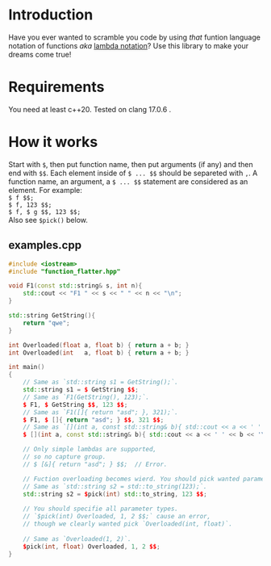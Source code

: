 # Introduction
Have you ever wanted to scramble you code by using _that_ funtion language notation of functions _aka_ [lambda notation](https://en.wikipedia.org/wiki/Lambda_calculus)? Use this library to make your dreams come true!

# Requirements
You need at least c++20. Tested on clang 17.0.6 .


# How it works
Start with `$`, then put function name, then put arguments (if any) and then end with `$$`. Each element inside of `$ ... $$` should be separeted with `,`. A function name, an argument, a `$ ... $$` statement are considered as an element. For example: <br>
`$ f $$;` <br>
`$ f, 123 $$;` <br>
`$ f, $ g $$, 123 $$;` <br>
Also see `$pick()` below.

## examples.cpp
```cpp
#include <iostream>
#include "function_flatter.hpp"

void F1(const std::string& s, int n){
    std::cout << "F1 " << s << " " << n << "\n";
}

std::string GetString(){
    return "qwe";
}

int Overloaded(float a, float b) { return a + b; }
int Overloaded(int   a, float b) { return a + b; }

int main()
{
    // Same as `std::string s1 = GetString();`.
    std::string s1 = $ GetString $$;
    // Same as `F1(GetString(), 123);`.
    $ F1, $ GetString $$, 123 $$;
    // Same as `F1([]{ return "asd"; }, 321);`.
    $ F1, $ []{ return "asd"; } $$, 321 $$;
    // Same as `[](int a, const std::string& b){ std::cout << a << ' ' << b << '\n'; }(333, "qweqwe");`.
    $ [](int a, const std::string& b){ std::cout << a << ' ' << b << '\n'; }, 333, "qweqwe" $$;

    // Only simple lambdas are supported,
    // so no capture group.
    // $ [&]{ return "asd"; } $$;  // Error.

    // Fuction overloading becomes wierd. You should pick wanted parameter types.
    // Same as `std::string s2 = std::to_string(123);`.
    std::string s2 = $pick(int) std::to_string, 123 $$;
    
    // You should specifie all parameter types.
    // `$pick(int) Overloaded, 1, 2 $$;` cause an error,
    // though we clearly wanted pick `Overloaded(int, float)`.
    
    // Same as `Overloaded(1, 2)`.
    $pick(int, float) Overloaded, 1, 2 $$;
}
```